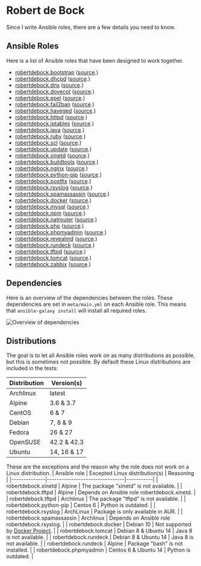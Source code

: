 # Robert de Bock

Since I write Ansible roles, there are a few details you need to know.

## Ansible Roles
Here is a list of Ansible roles that have been designed to work together.
- [robertdebock.bootstrap](https://galaxy.ansible.com/robertdebock/bootstrap/) ([source](https://github.com/robertdebock/ansible-role-bootstrap).)
- [robertdebock.dhcpd](https://galaxy.ansible.com/robertdebock/dhcpd/) ([source](https://github.com/robertdebock/ansible-role-dhcpd).)
- [robertdebock.dns](https://galaxy.ansible.com/robertdebock/dns/) ([source](https://github.com/robertdebock/ansible-role-dns).)
- [robertdebock.dovecot](https://galaxy.ansible.com/robertdebock/dovecot/) ([source](https://github.com/robertdebock/ansible-role-dovecot).)
- [robertdebock.epel](https://galaxy.ansible.com/robertdebock/epel/) ([source](https://github.com/robertdebock/ansible-role-epel).)
- [robertdebock.fail2ban](https://galaxy.ansible.com/robertdebock/fail2ban/) ([source](https://github.com/robertdebock/ansible-role-fail2ban).)
- [robertdebock.haveged](https://galaxy.ansible.com/robertdebock/haveged/) ([source](https://github.com/robertdebock/ansible-role-haveged).)
- [robertdebock.httpd](https://galaxy.ansible.com/robertdebock/httpd/) ([source](https://github.com/robertdebock/ansible-role-httpd).)
- [robertdebock.iptables](https://galaxy.ansible.com/robertdebock/iptables/) ([source](https://github.com/robertdebock/ansible-role-iptables).)
- [robertdebock.java](https://galaxy.ansible.com/robertdebock/java/) ([source](https://github.com/robertdebock/ansible-role-java).)
- [robertdebock.ruby](https://galaxy.ansible.com/robertdebock/ruby/) ([source](https://github.com/robertdebock/ansible-role-ruby).)
- [robertdebock.scl](https://galaxy.ansible.com/robertdebock/scl/) ([source](https://github.com/robertdebock/ansible-role-scl).)
- [robertdebock.update](https://galaxy.ansible.com/robertdebock/update/) ([source](https://github.com/robertdebock/ansible-role-update).)
- [robertdebock.xinetd](https://galaxy.ansible.com/robertdebock/xinetd/) ([source](https://github.com/robertdebock/ansible-role-xinetd).)
- [robertdebock.buildtools](https://galaxy.ansible.com/robertdebock/buildtools/) ([source](https://github.com/robertdebock/ansible-role-buildtools).)
- [robertdebock.nginx](https://galaxy.ansible.com/robertdebock/nginx/) ([source](https://github.com/robertdebock/ansible-role-nginx).)
- [robertdebock.python-pip](https://galaxy.ansible.com/robertdebock/python-pip/) ([source](https://github.com/robertdebock/ansible-role-python-pip).)
- [robertdebock.postfix](https://galaxy.ansible.com/robertdebock/postfix/) ([source](https://github.com/robertdebock/ansible-role-postfix).)
- [robertdebock.rsyslog](https://galaxy.ansible.com/robertdebock/rsyslog/) ([source](https://github.com/robertdebock/ansible-role-rsyslog).)
- [robertdebock.spamassassin](https://galaxy.ansible.com/robertdebock/spamassassin/) ([source](https://github.com/robertdebock/ansible-role-spamassassin).)
- [robertdebock.docker](https://galaxy.ansible.com/robertdebock/docker/) ([source](https://github.com/robertdebock/ansible-role-docker).)
- [robertdebock.mysql](https://galaxy.ansible.com/robertdebock/mysql/) ([source](https://github.com/robertdebock/ansible-role-mysql).)
- [robertdebock.npm](https://galaxy.ansible.com/robertdebock/npm/) ([source](https://github.com/robertdebock/ansible-role-npm).)
- [robertdebock.natrouter](https://galaxy.ansible.com/robertdebock/natrouter/) ([source](https://github.com/robertdebock/ansible-role-natrouter).)
- [robertdebock.php](https://galaxy.ansible.com/robertdebock/php/) ([source](https://github.com/robertdebock/ansible-role-php).)
- [robertdebock.phpmyadmin](https://galaxy.ansible.com/robertdebock/phpmyadmin/) ([source](https://github.com/robertdebock/ansible-role-phpmyadmin).)
- [robertdebock.revealmd](https://galaxy.ansible.com/robertdebock/revealmd/) ([source](https://github.com/robertdebock/ansible-role-revealmd).)
- [robertdebock.rundeck](https://galaxy.ansible.com/robertdebock/rundeck/) ([source](https://github.com/robertdebock/ansible-role-rundeck).)
- [robertdebock.tftpd](https://galaxy.ansible.com/robertdebock/tftpd/) ([source](https://github.com/robertdebock/ansible-role-tftpd).)
- [robertdebock.tomcat](https://galaxy.ansible.com/robertdebock/tomcat/) ([source](https://github.com/robertdebock/ansible-role-tomcat).)
- [robertdebock.zabbix](https://galaxy.ansible.com/robertdebock/zabbix/) ([source](https://github.com/robertdebock/ansible-role-zabbix).)

## Dependencies
Here is an overview of the dependencies between the roles. These dependencies are set in `meta/main.yml` on each Ansible role. This means that `ansible-galaxy install` will install all required roles.

![Overview of dependencies](https://robertdebock.github.io/images/dependencies.png "Dependecy overview")

## Distributions
The goal is to let all Ansible roles work on as many distributions as possible, but this is sometimes not possible. By default these Linux distributions are included in the tests:

| Distribution | Version(s)  |
|--------------|-------------|
| Archlinux    | latest      |
| Alpine       | 3.6 & 3.7   |
| CentOS       | 6 & 7       |
| Debian       | 7, 8 & 9    |
| Fedora       | 26 & 27     |
| OpenSUSE     | 42.2 & 42.3 | 
| Ubuntu       | 14, 16 & 17 |

These are the exceptions and the reason why the role does not work on a Linux distribution.
| Ansible role | Excepted Linux distribution(s) | Reasoning |
|--------------|--------------------------------|-----------|
| robertdebock.xinetd | Alpine | The package "xinetd" is not available. |
| robertdebock.tftpd | Alpine | Depends on Ansible role robertdebock.xinetd. |
| robertdebock.tftpd | Archlinux | The package "tftpd" is not available. |
| robertdebock.python-pip | Centos 6 | Python is outdated. |
| robertdebock.rsyslog | ArchLinux | Package is only available in AUR. |
| robertdebock.spamassassin | Archlinux | Depends on Ansible role robertdebock.rsyslog. |
| robertdebock.docker | Debian 10 | Not supported by [Docker Project](https://apt.dockerproject.org/repo/dists/). |
| robertdebock.tomcat | Debian 8 & Ubuntu 14 | Java 8 is not available. |
| robertdebock.rundeck | Debian 8 & Ubuntu 14 | Java 8 is not available. |
| robertdebock.rundeck | Alpine | Package "bash" is not installed. |
| robertdebock.phpmyadmin | Centos 6 & Ubuntu 14 | Python is outdated. |
